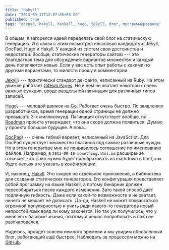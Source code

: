 ```yaml
---
title: "Hakyll"
date: "2013-09-17T12:07:05+03:00"
published: true
tags: "docpad, hakyll, haskell, hugo, jekyll, блог, программирование"
---
```


В общем, я загорелся идеей переделать свой блог на статическую генерацию. И в связи с этим посмотрел несколько
кандидатур: Jekyll, DocPad, Hugo и Hakyll. У каждой из систем свои достоинства и недостатки. Вообще, статические
генераторы сайтов\ --- это благодатная тема для обсуждения: вариантов множество и каждый день появляются новые.
Если у вас есть опыт работы с какими-то другими вариантами, то милости прошу в комментарии.

[Jekyll](http://jekyllrb.com/)\ --- практически стандарт де-факто, написанный на Ruby. На этом движке работает
[GitHub Pages](http://pages.github.com/). Но в нем не хватает некоторых очень важных функции, вроде раздельной
пагинации для различных типов записей.

[Hugo](http://hugo.spf13.com/)\ --- молодой движок на [Go](http://golang.org/). Работает очень быстро. По заявлению
разработчиков, время генерации одной страницы не должно превышать 3-х миллисекунд. Пагинация отсутствует вообще,
но [Roadmap](http://hugo.spf13.com/meta/roadmap) проекта утверждает, что она скоро должна появиться. Думаю у проекта
большое будущее. А пока...

[DocPad](http://docpad.org/)\ --- очень гибкий вариант, написанный на JavaScript. Для DocPad существует множество
плагинов под самые различные нужды. Но в этом генераторе мне не понравилось соглашение по именованию файлов.
Например, в `2013-09-10-something.html.md` расширение означает, что файл нужно будет преобразовать из markdown
в html, как будто нельзя это указать в конфигурации.

И, наконец, [Hakyll](http://jaspervdj.be/hakyll/). Это скорее не отдельное приложение, а библиотека для создания
статических генераторов. Его конфигурация представляет собой программу на языке Haskell, а потому бинарник должен
пересобираться после каждого изменения. Зато такой способ даёт подлинную гибкость. Даже если какой-то возможности
и не хватает, ничего не мешает её дописать. Да-да, Haskell не может похвастаться огромной популярностью и учить
ради какого-то генератора новый непростой язык вряд ли кому захочется. Но так уж получилось, что у меня есть
базовые знания, поэтому я решил попробовать и пока не разочаровался.

Надеюсь, пройдет совсем немного времени и мы увидим обновлённый блог, работающий ещё быстрее. Наблюдать за процессом
можно на [GitHub](https://github.com/dikmax/dikmax.name).
